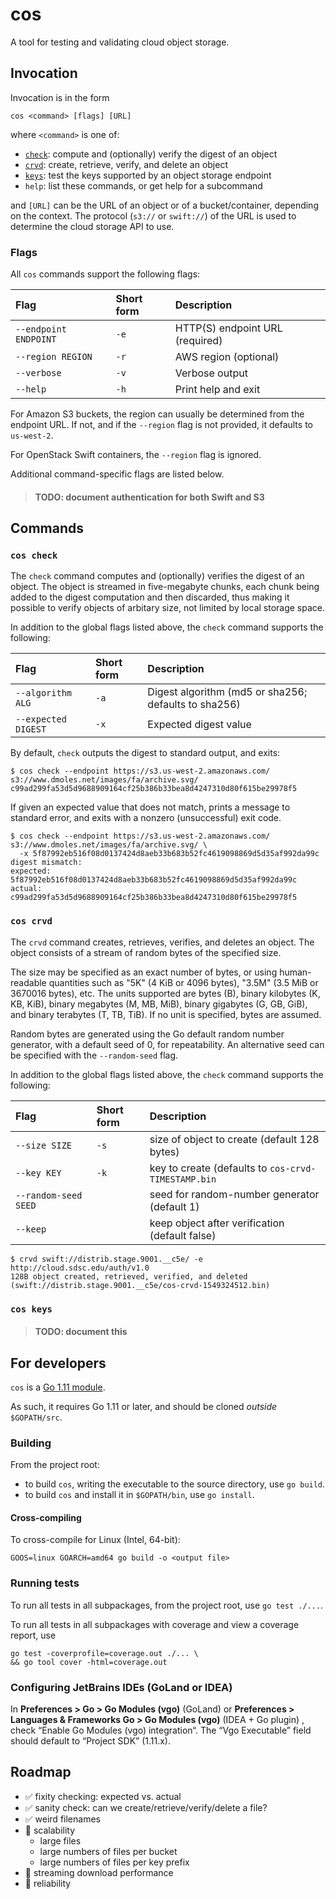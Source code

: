 # cos

A tool for testing and validating cloud object storage.

## Invocation

Invocation is in the form

```
cos <command> [flags] [URL]
```

where `<command>` is one of:

- [`check`](https://github.com/dmolesUC3/cos#cos-check): 
  compute and (optionally) verify the digest of an object
- [`crvd`](https://github.com/dmolesUC3/cos#cos-crvd): 
  create, retrieve, verify, and delete an object
- [`keys`](https://github.com/dmolesUC3/cos#cos-keys): 
  test the keys supported by an object storage endpoint
- `help`: 
  list these commands, or get help for a subcommand

and `[URL]` can be the URL of an object or of a bucket/container, depending
on the context. The protocol (`s3://` or `swift://`) of the URL is used to
determine the cloud storage API to use.

### Flags

All `cos` commands support the following flags:

| Flag | Short form | Description |
| :-- | :-- | :-- |
| `--endpoint ENDPOINT` | `-e` | HTTP(S) endpoint URL (required) |
| `--region REGION` | `-r` | AWS region (optional) |
| `--verbose` | `-v` | Verbose output |
| `--help` | `-h` | Print help and exit |

For Amazon S3 buckets, the region can usually be determined from the
endpoint URL. If not, and if the `--region` flag is not provided, it
defaults to `us-west-2`.

For OpenStack Swift containers, the `--region` flag is ignored.

Additional command-specific flags are listed below.

> #### TODO: document authentication for both Swift and S3

## Commands

### `cos check`

The `check` command computes and (optionally) verifies the digest of an
object. The object is streamed in five-megabyte chunks, each chunk being
added to the digest computation and then discarded, thus making it possible
to verify objects of arbitary size, not limited by local storage space.

In addition to the global flags listed above, the `check` command supports the following:

| Flag | Short form | Description |
| :-- | :-- | :-- |
| `--algorithm ALG` | `-a` | Digest algorithm (md5 or sha256; defaults to sha256) |
| `--expected DIGEST` | `-x` | Expected digest value |

By default, `check` outputs the digest to standard output, and exits:

```
$ cos check --endpoint https://s3.us-west-2.amazonaws.com/ s3://www.dmoles.net/images/fa/archive.svg/
c99ad299fa53d5d9688909164cf25b386b33bea8d4247310d80f615be29978f5
```

If given an expected value that does not match, prints a message to standard
error, and exits with a nonzero (unsuccessful) exit code.

```
$ cos check --endpoint https://s3.us-west-2.amazonaws.com/ s3://www.dmoles.net/images/fa/archive.svg/ \
  -x 5f87992eb516f08d0137424d8aeb33b683b52fc4619098869d5d35af992da99c
digest mismatch: 
expected: 5f87992eb516f08d0137424d8aeb33b683b52fc4619098869d5d35af992da99c
actual: c99ad299fa53d5d9688909164cf25b386b33bea8d4247310d80f615be29978f5
```

### `cos crvd`

The `crvd` command creates, retrieves, verifies, and deletes an object.
The object consists of a stream of random bytes of the specified size.

The size may be specified as an exact number of bytes, or using human-readable
quantities such as "5K" (4 KiB or 4096 bytes), "3.5M" (3.5 MiB or 3670016 bytes),
etc. The units supported are bytes (B), binary kilobytes (K, KB, KiB), 
binary megabytes (M, MB, MiB), binary gigabytes (G, GB, GiB), and binary 
terabytes (T, TB, TiB). If no unit is specified, bytes are assumed.

Random bytes are generated using the Go default random number generator, with
a default seed of 0, for repeatability. An alternative seed can be specified
with the `--random-seed` flag.

In addition to the global flags listed above, the `check` command supports the following:

| Flag | Short form | Description |
| :-- | :-- | :-- |
| `--size SIZE` | `-s` | size of object to create (default 128 bytes) |
| `--key KEY` | `-k` | key to create (defaults to `cos-crvd-TIMESTAMP.bin` |
| `--random-seed SEED` | | seed for random-number generator (default 1) |
| `--keep` | | keep object after verification (default false) |

```
$ crvd swift://distrib.stage.9001.__c5e/ -e http://cloud.sdsc.edu/auth/v1.0 
128B object created, retrieved, verified, and deleted (swift://distrib.stage.9001.__c5e/cos-crvd-1549324512.bin)
```

### `cos keys`

> #### TODO: document this

## For developers

`cos` is a [Go 1.11 module](https://github.com/golang/go/wiki/Modules). 

As such, it requires Go 1.11 or later, and should be cloned _outside_
`$GOPATH/src`.

### Building

From the project root:

- to build `cos`, writing the executable to the source directory, use `go build`.
- to build `cos` and install it in `$GOPATH/bin`, use `go install`.

#### Cross-compiling

To cross-compile for Linux (Intel, 64-bit):

```
GOOS=linux GOARCH=amd64 go build -o <output file>
```

### Running tests

To run all tests in all subpackages, from the project root, use `go test ./...`.

To run all tests in all subpackages with coverage and view a coverage report, use

```
go test -coverprofile=coverage.out ./... \
&& go tool cover -html=coverage.out
```

### Configuring JetBrains IDEs (GoLand or IDEA)

In **Preferences > Go > Go Modules (vgo)** (GoLand) or **Preferences >
Languages & Frameworks Go > Go Modules (vgo)** (IDEA + Go plugin) , check
“Enable Go Modules (vgo) integration“. The “Vgo Executable” field should
default to “Project SDK” (1.11.x).

## Roadmap

- ✅ fixity checking: expected vs. actual
- ✅ sanity check: can we create/retrieve/verify/delete a file?
- ✅ weird filenames
- 🔲 scalability
  - large files
  - large numbers of files per bucket
  - large numbers of files per key prefix
- 🔲 streaming download performance
- 🔲 reliability 
